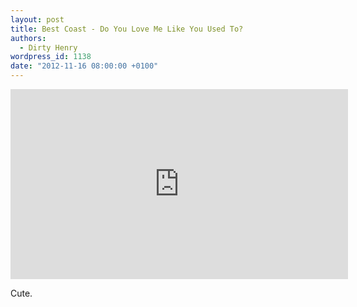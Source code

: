```yaml
---
layout: post
title: Best Coast - Do You Love Me Like You Used To?
authors:
  - Dirty Henry
wordpress_id: 1138
date: "2012-11-16 08:00:00 +0100"
---
```


<iframe width="540" height="304" src="http://www.youtube.com/embed/0YNJ56XJuho" frameborder="0" allowfullscreen></iframe>

Cute.
